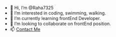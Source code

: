 - 👋 Hi, I’m @Raha7325
- 👀 I’m interested in coding, swimming, walking.
- 🌱 I’m currently learning frontEnd Developer.
- 💞️ I’m looking to collaborate on frontEnd position.
- 📫 <a href="mailto:workkashir2323@gmail.com">Contact Me </a>

<!---
Raha7325/Raha7325 is a ✨ special ✨ repository because its `README.md` (this file) appears on your GitHub profile.
You can click the Preview link to take a look at your changes.
--->
